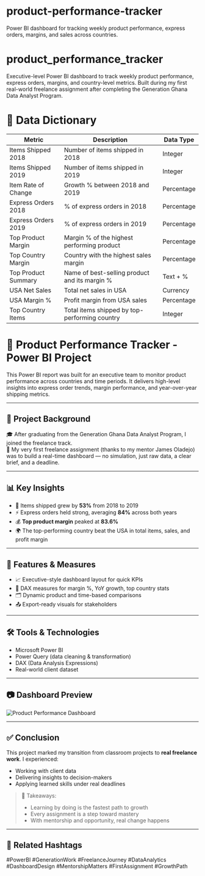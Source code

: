 # product-performance-tracker
Power BI dashboard for tracking weekly product performance, express orders, margins, and sales across countries.

# product_performance_tracker  
Executive-level Power BI dashboard to track weekly product performance, express orders, margins, and country-level metrics. Built during my first real-world freelance assignment after completing the Generation Ghana Data Analyst Program.

# 📘 Data Dictionary

| Metric                | Description                                           | Data Type |
|------------------------|-------------------------------------------------------|-----------|
| Items Shipped 2018     | Number of items shipped in 2018                      | Integer   |
| Items Shipped 2019     | Number of items shipped in 2019                      | Integer   |
| Item Rate of Change    | Growth % between 2018 and 2019                       | Percentage|
| Express Orders 2018    | % of express orders in 2018                          | Percentage|
| Express Orders 2019    | % of express orders in 2019                          | Percentage|
| Top Product Margin     | Margin % of the highest performing product           | Percentage|
| Top Country Margin     | Country with the highest sales margin                | Percentage|
| Top Product Summary    | Name of best-selling product and its margin %        | Text + %  |
| USA Net Sales          | Total net sales in USA                               | Currency  |
| USA Margin %           | Profit margin from USA sales                         | Percentage|
| Top Country Items      | Total items shipped by top-performing country        | Integer   |

# 🚀 Product Performance Tracker - Power BI Project

This Power BI report was built for an executive team to monitor product performance across countries and time periods. It delivers high-level insights into express order trends, margin performance, and year-over-year shipping metrics.

---

## 🧭 Project Background

🎓 After graduating from the Generation Ghana Data Analyst Program, I joined the freelance track.  
💼 My very first freelance assignment (thanks to my mentor James Oladejo) was to build a real-time dashboard — no simulation, just raw data, a clear brief, and a deadline.

---

## 📊 Key Insights

- 🚚 Items shipped grew by **53%** from 2018 to 2019  
- ⚡ Express orders held strong, averaging **84%** across both years  
- 💰 **Top product margin** peaked at **83.6%**  
- 🌍 The top-performing country beat the USA in total items, sales, and profit margin  

---

## 🧱 Features & Measures

- 📈 Executive-style dashboard layout for quick KPIs  
- 🧮 DAX measures for margin %, YoY growth, top country stats  
- 🗂 Dynamic product and time-based comparisons  
- 📤 Export-ready visuals for stakeholders  

---

## 🛠 Tools & Technologies

- Microsoft Power BI  
- Power Query (data cleaning & transformation)  
- DAX (Data Analysis Expressions)  
- Real-world client dataset  

---

## 📷 Dashboard Preview

![Product Performance Dashboard](https://github.com/yourusername/product_performance_tracker/blob/main/assets/dashboard_preview.png)

---

## ✅ Conclusion

This project marked my transition from classroom projects to **real freelance work**. I experienced:
- Working with client data
- Delivering insights to decision-makers
- Applying learned skills under real deadlines

> 📌 Takeaways:
> - Learning by doing is the fastest path to growth  
> - Every assignment is a step toward mastery  
> - With mentorship and opportunity, real change happens

---

## 🔗 Related Hashtags

#PowerBI #GenerationWork #FreelanceJourney #DataAnalytics #DashboardDesign #MentorshipMatters #FirstAssignment #GrowthPath

